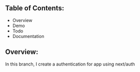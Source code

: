 ## Table of Contents:
- Overview
- Demo
- Todo
- Documentation


## Overview:
In this branch, I create a authentication for app using next/auth

